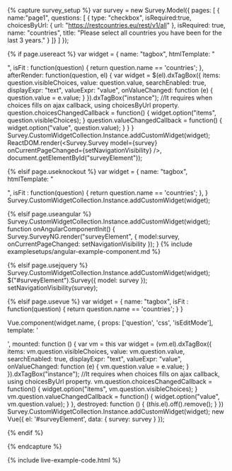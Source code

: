 
{% capture survey_setup %}
var survey = new Survey.Model({
    pages: [
        { name:"page1", questions: [
            { type: "checkbox", isRequired:true, choicesByUrl: { url: "https://restcountries.eu/rest/v1/all" }, isRequired: true, name: "countries", title: "Please select all countries you have been for the last 3 years." }
        ]}
    ]
});

{% if page.usereact %}
var widget = {
    name: "tagbox",
    htmlTemplate: "<div></div>",
    isFit : function(question) { return question.name == 'countries'; },
    afterRender: function(question, el) {
        var widget = $(el).dxTagBox({
            items: question.visibleChoices,
            value: question.value,
            searchEnabled: true,
            displayExpr: "text",
            valueExpr: "value",
            onValueChanged: function (e) {
                question.value = e.value;
            }
        }).dxTagBox("instance");
        //It requires when choices fills on ajax callback, using choicesByUrl property.
        question.choicesChangedCallback = function() {
            widget.option("items", question.visibleChoices);
        }
        question.valueChangedCallback = function() {
            widget.option("value", question.value);
        }
    }
}
Survey.CustomWidgetCollection.Instance.addCustomWidget(widget);
ReactDOM.render(<Survey.Survey model={survey} onCurrentPageChanged={setNavigationVisibility} />, document.getElementById("surveyElement"));

{% elsif page.useknockout %}
var widget = {
    name: "tagbox",
    htmlTemplate: "<div data-bind='dxTagBox: { items: question.koVisibleChoices, value: question.koValue, searchEnabled: true, displayExpr: \"text\", valueExpr: \"value\" }'></div>",
    isFit : function(question) { return question.name == 'countries'; },
}
Survey.CustomWidgetCollection.Instance.addCustomWidget(widget);

{% elsif page.useangular %}
Survey.CustomWidgetCollection.Instance.addCustomWidget(widget);
function onAngularComponentInit() {
    Survey.SurveyNG.render("surveyElement", {
        model:survey,
        onCurrentPageChanged: setNavigationVisibility
    });
}
{% include examplesetups/angular-example-component.md %}

{% elsif page.usejquery %}
Survey.CustomWidgetCollection.Instance.addCustomWidget(widget);
$("#surveyElement").Survey({
    model: survey
});
setNavigationVisibility(survey);

{% elsif page.usevue %}
var widget = {
    name: "tagbox",
    isFit : function(question) { return question.name == 'countries'; }
}

Vue.component(widget.name, {
    props: ['question', 'css', 'isEditMode'],
    template: '<div></div>',
    mounted: function () {
        var vm = this
        var widget = $(vm.$el).dxTagBox({
            items: vm.question.visibleChoices,
            value: vm.question.value,
            searchEnabled: true,
            displayExpr: "text",
            valueExpr: "value",
            onValueChanged: function (e) {
                vm.question.value = e.value;
            }
        }).dxTagBox("instance");
        //It requires when choices fills on ajax callback, using choicesByUrl property.
        vm.question.choicesChangedCallback = function() {
            widget.option("items", vm.question.visibleChoices);
        }
        vm.question.valueChangedCallback = function() {
            widget.option("value", vm.question.value);
        }
    },
    destroyed: function () {
        $(this.$el).off().remove();
    }
})
Survey.CustomWidgetCollection.Instance.addCustomWidget(widget);
new Vue({ el: '#surveyElement', data: { survey: survey } });

{% endif %}


{% endcapture %}

{% include live-example-code.html %}
